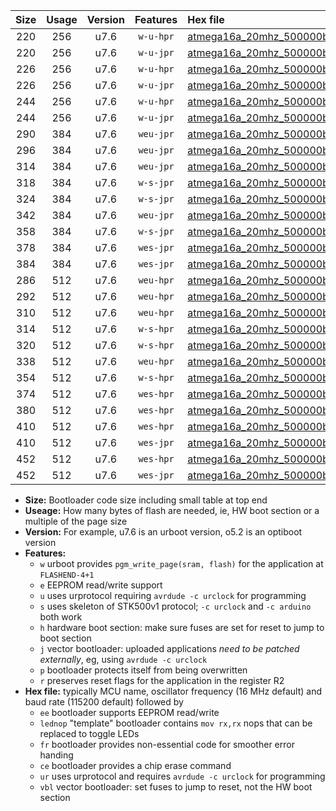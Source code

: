 |Size|Usage|Version|Features|Hex file|
|:-:|:-:|:-:|:-:|:--|
|220|256|u7.6|`w-u-hpr`|[atmega16a_20mhz_500000bps_ur.hex](https://raw.githubusercontent.com/stefanrueger/urboot/main//atmega16a_20mhz_500000bps_ur.hex)|
|220|256|u7.6|`w-u-jpr`|[atmega16a_20mhz_500000bps_ur_vbl.hex](https://raw.githubusercontent.com/stefanrueger/urboot/main//atmega16a_20mhz_500000bps_ur_vbl.hex)|
|226|256|u7.6|`w-u-hpr`|[atmega16a_20mhz_500000bps_lednop_ur.hex](https://raw.githubusercontent.com/stefanrueger/urboot/main//atmega16a_20mhz_500000bps_lednop_ur.hex)|
|226|256|u7.6|`w-u-jpr`|[atmega16a_20mhz_500000bps_lednop_ur_vbl.hex](https://raw.githubusercontent.com/stefanrueger/urboot/main//atmega16a_20mhz_500000bps_lednop_ur_vbl.hex)|
|244|256|u7.6|`w-u-hpr`|[atmega16a_20mhz_500000bps_lednop_fr_ur.hex](https://raw.githubusercontent.com/stefanrueger/urboot/main//atmega16a_20mhz_500000bps_lednop_fr_ur.hex)|
|244|256|u7.6|`w-u-jpr`|[atmega16a_20mhz_500000bps_lednop_fr_ur_vbl.hex](https://raw.githubusercontent.com/stefanrueger/urboot/main//atmega16a_20mhz_500000bps_lednop_fr_ur_vbl.hex)|
|290|384|u7.6|`weu-jpr`|[atmega16a_20mhz_500000bps_ee_ur_vbl.hex](https://raw.githubusercontent.com/stefanrueger/urboot/main//atmega16a_20mhz_500000bps_ee_ur_vbl.hex)|
|296|384|u7.6|`weu-jpr`|[atmega16a_20mhz_500000bps_ee_lednop_ur_vbl.hex](https://raw.githubusercontent.com/stefanrueger/urboot/main//atmega16a_20mhz_500000bps_ee_lednop_ur_vbl.hex)|
|314|384|u7.6|`weu-jpr`|[atmega16a_20mhz_500000bps_ee_lednop_fr_ur_vbl.hex](https://raw.githubusercontent.com/stefanrueger/urboot/main//atmega16a_20mhz_500000bps_ee_lednop_fr_ur_vbl.hex)|
|318|384|u7.6|`w-s-jpr`|[atmega16a_20mhz_500000bps_vbl.hex](https://raw.githubusercontent.com/stefanrueger/urboot/main//atmega16a_20mhz_500000bps_vbl.hex)|
|324|384|u7.6|`w-s-jpr`|[atmega16a_20mhz_500000bps_lednop_vbl.hex](https://raw.githubusercontent.com/stefanrueger/urboot/main//atmega16a_20mhz_500000bps_lednop_vbl.hex)|
|342|384|u7.6|`weu-jpr`|[atmega16a_20mhz_500000bps_ee_lednop_fr_ce_ur_vbl.hex](https://raw.githubusercontent.com/stefanrueger/urboot/main//atmega16a_20mhz_500000bps_ee_lednop_fr_ce_ur_vbl.hex)|
|358|384|u7.6|`w-s-jpr`|[atmega16a_20mhz_500000bps_lednop_fr_vbl.hex](https://raw.githubusercontent.com/stefanrueger/urboot/main//atmega16a_20mhz_500000bps_lednop_fr_vbl.hex)|
|378|384|u7.6|`wes-jpr`|[atmega16a_20mhz_500000bps_ee_vbl.hex](https://raw.githubusercontent.com/stefanrueger/urboot/main//atmega16a_20mhz_500000bps_ee_vbl.hex)|
|384|384|u7.6|`wes-jpr`|[atmega16a_20mhz_500000bps_ee_lednop_vbl.hex](https://raw.githubusercontent.com/stefanrueger/urboot/main//atmega16a_20mhz_500000bps_ee_lednop_vbl.hex)|
|286|512|u7.6|`weu-hpr`|[atmega16a_20mhz_500000bps_ee_ur.hex](https://raw.githubusercontent.com/stefanrueger/urboot/main//atmega16a_20mhz_500000bps_ee_ur.hex)|
|292|512|u7.6|`weu-hpr`|[atmega16a_20mhz_500000bps_ee_lednop_ur.hex](https://raw.githubusercontent.com/stefanrueger/urboot/main//atmega16a_20mhz_500000bps_ee_lednop_ur.hex)|
|310|512|u7.6|`weu-hpr`|[atmega16a_20mhz_500000bps_ee_lednop_fr_ur.hex](https://raw.githubusercontent.com/stefanrueger/urboot/main//atmega16a_20mhz_500000bps_ee_lednop_fr_ur.hex)|
|314|512|u7.6|`w-s-hpr`|[atmega16a_20mhz_500000bps.hex](https://raw.githubusercontent.com/stefanrueger/urboot/main//atmega16a_20mhz_500000bps.hex)|
|320|512|u7.6|`w-s-hpr`|[atmega16a_20mhz_500000bps_lednop.hex](https://raw.githubusercontent.com/stefanrueger/urboot/main//atmega16a_20mhz_500000bps_lednop.hex)|
|338|512|u7.6|`weu-hpr`|[atmega16a_20mhz_500000bps_ee_lednop_fr_ce_ur.hex](https://raw.githubusercontent.com/stefanrueger/urboot/main//atmega16a_20mhz_500000bps_ee_lednop_fr_ce_ur.hex)|
|354|512|u7.6|`w-s-hpr`|[atmega16a_20mhz_500000bps_lednop_fr.hex](https://raw.githubusercontent.com/stefanrueger/urboot/main//atmega16a_20mhz_500000bps_lednop_fr.hex)|
|374|512|u7.6|`wes-hpr`|[atmega16a_20mhz_500000bps_ee.hex](https://raw.githubusercontent.com/stefanrueger/urboot/main//atmega16a_20mhz_500000bps_ee.hex)|
|380|512|u7.6|`wes-hpr`|[atmega16a_20mhz_500000bps_ee_lednop.hex](https://raw.githubusercontent.com/stefanrueger/urboot/main//atmega16a_20mhz_500000bps_ee_lednop.hex)|
|410|512|u7.6|`wes-hpr`|[atmega16a_20mhz_500000bps_ee_lednop_fr.hex](https://raw.githubusercontent.com/stefanrueger/urboot/main//atmega16a_20mhz_500000bps_ee_lednop_fr.hex)|
|410|512|u7.6|`wes-jpr`|[atmega16a_20mhz_500000bps_ee_lednop_fr_vbl.hex](https://raw.githubusercontent.com/stefanrueger/urboot/main//atmega16a_20mhz_500000bps_ee_lednop_fr_vbl.hex)|
|452|512|u7.6|`wes-hpr`|[atmega16a_20mhz_500000bps_ee_lednop_fr_ce.hex](https://raw.githubusercontent.com/stefanrueger/urboot/main//atmega16a_20mhz_500000bps_ee_lednop_fr_ce.hex)|
|452|512|u7.6|`wes-jpr`|[atmega16a_20mhz_500000bps_ee_lednop_fr_ce_vbl.hex](https://raw.githubusercontent.com/stefanrueger/urboot/main//atmega16a_20mhz_500000bps_ee_lednop_fr_ce_vbl.hex)|

- **Size:** Bootloader code size including small table at top end
- **Useage:** How many bytes of flash are needed, ie, HW boot section or a multiple of the page size
- **Version:** For example, u7.6 is an urboot version, o5.2 is an optiboot version
- **Features:**
  + `w` urboot provides `pgm_write_page(sram, flash)` for the application at `FLASHEND-4+1`
  + `e` EEPROM read/write support
  + `u` uses urprotocol requiring `avrdude -c urclock` for programming
  + `s` uses skeleton of STK500v1 protocol; `-c urclock` and `-c arduino` both work
  + `h` hardware boot section: make sure fuses are set for reset to jump to boot section
  + `j` vector bootloader: uploaded applications *need to be patched externally*, eg, using `avrdude -c urclock`
  + `p` bootloader protects itself from being overwritten
  + `r` preserves reset flags for the application in the register R2
- **Hex file:** typically MCU name, oscillator frequency (16 MHz default) and baud rate (115200 default) followed by
  + `ee` bootloader supports EEPROM read/write
  + `lednop` "template" bootloader contains `mov rx,rx` nops that can be replaced to toggle LEDs
  + `fr` bootloader provides non-essential code for smoother error handing
  + `ce` bootloader provides a chip erase command
  + `ur` uses urprotocol and requires `avrdude -c urclock` for programming
  + `vbl` vector bootloader: set fuses to jump to reset, not the HW boot section
